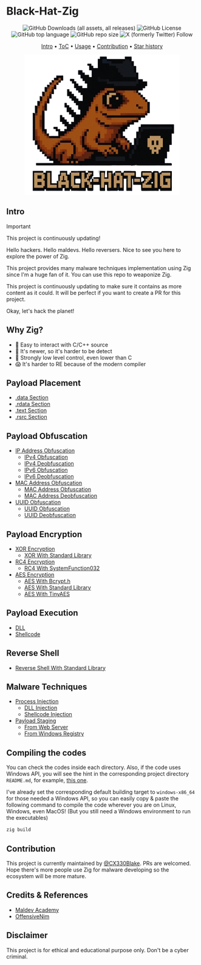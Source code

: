 # Black-Hat-Zig

<p align="center">
  <img alt="GitHub Downloads (all assets, all releases)" src="https://img.shields.io/github/downloads/cx330blake/blake-hat-zig/total">
  <img alt="GitHub License" src="https://img.shields.io/github/license/CX330Blake/black-hat-zig">
  <img alt="GitHub top language" src="https://img.shields.io/github/languages/top/cx330blake/blake-hat-zig">
  <img alt="GitHub repo size" src="https://img.shields.io/github/repo-size/cx330blake/blake-hat-zig">
  <img alt="X (formerly Twitter) Follow" src="https://img.shields.io/twitter/follow/CX330Blake">
</p>

<p align="center">
  <a href="#intro">Intro</a> •
  <a href="#table-of-content">ToC</a> •
  <a href="#usage">Usage</a> •
  <a href="#contribution">Contribution</a> •
  <a href="#star-history">Star history</a>
</p>

<p height="300" align="center">
  <img src="./Black-Hat-Zig.png">
</p>

## Intro

> [!IMPORTANT]
> This project is continuously updating!

Hello hackers. Hello maldevs. Hello reversers. Nice to see you here to explore the power of Zig.

This project provides many malware techniques implementation using Zig since I'm a huge fan of it. You can use this repo to weaponize Zig.

This project is continuously updating to make sure it contains as more content as it could. It will be perfect if you want to create a PR for this project.

Okay, let's hack the planet!

## Why Zig?

- 🤝 Easy to interact with C/C++ source
- 🔎 It's newer, so it's harder to be detect
- 💪 Strongly low level control, even lower than C
- 😱 It's harder to RE because of the modern compiler

## Payload Placement

- [.data Section](./Payload-Placement/dot_data_section/)
- [.rdata Section](./Payload-Placement/dot_rdata_section/)
- [.text Section](./Payload-Placement/dot_text_section/)
- [.rsrc Section](./Payload-Placement/dot_rsrc_section/)

## Payload Obfuscation

- [IP Address Obfuscation](./Payload-Obfuscation/IP-Address-Obfuscation/)
  - [IPv4 Obfuscation](./Payload-Obfuscation/IP-Address-Obfuscation/IPv4Fuscation/)
  - [IPv4 Deobfuscation](./Payload-Obfuscation/IP-Address-Obfuscation/IPv4Fuscation/)
  - [IPv6 Obfuscation](./Payload-Obfuscation/IP-Address-Obfuscation/IPv6Fuscation/)
  - [IPv6 Deobfuscation](./Payload-Obfuscation/IP-Address-Obfuscation/IPv6Deobfuscation/)
- [MAC Address Obfuscation](./Payload-Obfuscation/MAC-Address-Obfuscation/)
  - [MAC Address Obfuscation](./Payload-Obfuscation/MAC-Address-Obfuscation/MACFuscation/)
  - [MAC Address Deobfuscation](./Payload-Obfuscation/MAC-Address-Obfuscation/MACDeobfuscation/)
- [UUID Obfuscation](./Payload-Obfuscation/UUID-Obfuscation/)
  - [UUID Obfuscation](./Payload-Obfuscation/UUID-Obfuscation/UUIDFuscation/)
  - [UUID Deobfuscation](./Payload-Obfuscation/UUID-Obfuscation/UUIDDeobfuscation/)

## Payload Encryption

- [XOR Encryption](./Payload-Encryption/XOR/)
  - [XOR With Standard Library](./Payload-Encryption/XOR/std_lib_xor/)
- [RC4 Encryption](./Payload-Encryption/RC4/)
  - [RC4 With SystemFunction032](./Payload-Encryption/RC4/system_function_032_rc4/)
- [AES Encryption](./Payload-Encryption/AES/)
  - [AES With Bcrypt.h](./Payload-Encryption/AES/bcrypt_aes/)
  - [AES With Standard Library](./Payload-Encryption/AES/std_aes/)
  - [AES With TinyAES](./Payload-Encryption/AES/tiny_aes/)

## Payload Execution

- [DLL](./Payload-Execution/DLL/)
- [Shellcode](./Payload-Execution/Shellcode/)

## Reverse Shell

- [Reverse Shell With Standard Library](./Reverse-Shell/stdRevShell/)

## Malware Techniques

- [Process Injection](./Malware-Techniques/Process-Injection/)
  - [DLL Injection](./Malware-Techniques/Process-Injection/dll_injection/)
  - [Shellcode Injection](./Malware-Techniques/Process-Injection/shellcode_injection/)
- [Payload Staging](./Malware-Techniques/Payload-Staging/)
  - [From Web Server](./Malware-Techniques/Payload-Staging/web_server/)
  - [From Windows Registry](./Malware-Techniques/Payload-Staging/windows_registry/)

## Compiling the codes

You can check the codes inside each directory. Also, if the code uses Windows API, you will see the hint in the corresponding project directory `README.md`, for example, [this one](./Payload-Encryption/AES/bcrypt_aes/).

I've already set the corresponding default building target to `windows-x86_64` for those needed a Windows API, so you can easily copy & paste the following command to compile the code wherever you are on Linux, Windows, even MacOS! (But you still need a Windows environment to run the executables)

```bash
zig build
```

## Contribution

This project is currently maintained by [@CX330Blake](https://github.com/CX330Blake). PRs are welcomed. Hope there's more people use Zig for malware developing so the ecosystem will be more mature.

## Credits & References

- [Maldev Academy](https://maldevacademy.com/)
- [OffensiveNim](https://github.com/byt3bl33d3r/OffensiveNim)

## Disclaimer

This project is for ethical and educational purpose only. Don't be a cyber criminal.
